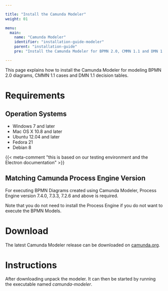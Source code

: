 ```yaml
---

title: "Install the Camunda Modeler"
weight: 01  

menu:
  main:
    name: "Camunda Modeler"
    identifier: "installation-guide-modeler"
    parent: "installation-guide"
    pre: "Install the Camunda Modeler for BPMN 2.0, CMMN 1.1 and DMN 1.1."

---
```


This page explains how to install the Camunda Modeler for modeling BPMN 2.0 diagrams, CMMN 1.1 cases and DMN 1.1 decision tables.

# Requirements

## Operation Systems

* Windows 7 and later
* Mac OS X 10.8 and later
* Ubuntu 12.04 and later
* Fedora 21
* Debian 8

{{< meta-comment "this is based on our testing environment and the Electron documentation" >}}

## Matching Camunda Process Engine Version

For executing BPMN Diagrams created using Camunda Modeler, Process Engine version 7.4.0, 7.3.3, 7.2.6 and above is required.

Note that you do not need to install the Process Engine if you do not want to execute the BPMN Models.

# Download

The latest Camunda Modeler release can be downloaded on [camunda.org](https://camunda.org/download/modeler/).

# Instructions

After downloading unpack the modeler. It can then be started by running the executable named *camunda-modeler*.
